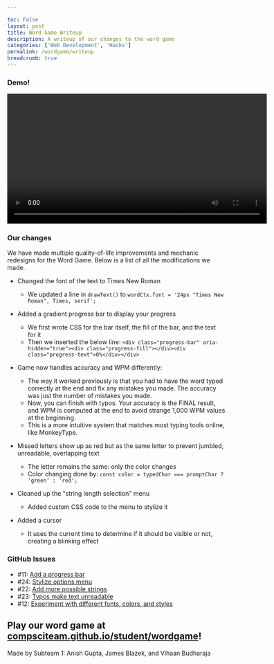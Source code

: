 ```yaml
---

toc: False
layout: post
title: Word Game Writeup
description: A writeup of our changes to the word game
categories: ['Web Development', 'Hacks']
permalink: /wordgame/writeup
breadcrumb: true
---
```


### Demo!

<video controls width="600">
  <source src="{{site.baseurl}}/images/hacks/WordGameDemo.mp4" type="video/mp4">
  Your browser does not support the video tag.
</video>

### Our changes

We have made multiple quality-of-life improvements and mechanic redesigns for the Word Game. Below is a list of all the modifications we made.

- Changed the font of the text to Times New Roman
  - We updated a line in `drawText()` to `wordCtx.font = '24px "Times New Roman", Times, serif';`

- Added a gradient progress bar to display your progress
  - We first wrote CSS for the bar itself, the fill of the bar, and the text for it
  - Then we inserted the below line:
    `<div class="progress-bar" aria-hidden="true"><div class="progress-fill"></div><div class="progress-text">0%</div></div>`

- Game now handles accuracy and WPM differently:
  - The way it worked previously is that you had to have the word typed correctly at the end and fix any mistakes you made. The accuracy was just the number of mistakes you made.
  - Now, you can finish with typos. Your accuracy is the FINAL result, and WPM is computed at the end to avoid strange 1,000 WPM values at the beginning.
  - This is a more intuitive system that matches most typing tools online, like MonkeyType.

- Missed letters show up as red but as the same letter to prevent jumbled, unreadable, overlapping text
  - The letter remains the same: only the color changes
  - Color changing done by: `const color = typedChar === promptChar ? 'green' : 'red';`

- Cleaned up the "string length selection" menu
  - Added custom CSS code to the menu to stylize it

- Added a cursor
  - It uses the current time to determine if it should be visible or not, creating a blinking effect

### GitHub Issues
- #11: [Add a progress bar](https://github.com/CompSciTeam/student/issues/11)
- #24: [Stylize options menu](https://github.com/CompSciTeam/student/issues/24)
- #22: [Add more possible strings](https://github.com/CompSciTeam/student/issues/22)
- #23: [Typos make text unreadable](https://github.com/CompSciTeam/student/issues/23)
- #12: [Experiment with different fonts, colors, and styles](https://github.com/CompSciTeam/student/issues/12)

## Play our word game at [compsciteam.github.io/student/wordgame](https://compsciteam.github.io/student/wordgame)!

Made by Subteam 1: Anish Gupta, James Blazek, and Vihaan Budharaja
